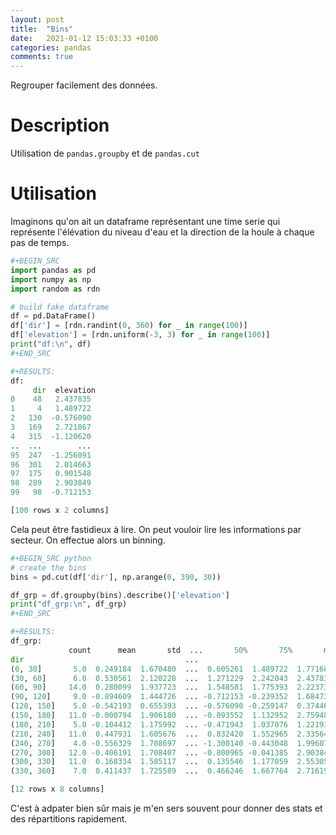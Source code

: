 ```yaml
---
layout: post
title:  "Bins"
date:   2021-01-12 15:03:33 +0100
categories: pandas
comments: true
---
```


Regrouper facilement des données.

<!--more-->

# Description

Utilisation de ```pandas.groupby``` et de ```pandas.cut```

<!--more-->

# Utilisation

Imaginons qu'on ait un dataframe représentant une time serie qui représente l'élévation du niveau d'eau et la direction de la houle à chaque pas de temps.

```python
#+BEGIN_SRC
import pandas as pd
import numpy as np
import random as rdn

# build fake dataframe
df = pd.DataFrame()
df['dir'] = [rdn.randint(0, 360) for _ in range(100)]
df['elevation'] = [rdn.uniform(-3, 3) for _ in range(100)]
print("df:\n", df)
#+END_SRC

#+RESULTS:
df:
     dir  elevation
0    48   2.437835
1     4   1.489722
2   130  -0.576090
3   169   2.721867
4   315  -1.120620
..  ...        ...
95  247  -1.256091
96  301   2.014663
97  175   0.901548
98  289   2.903849
99   98  -0.712153

[100 rows x 2 columns]
```

Cela peut être fastidieux à lire. On peut vouloir lire les informations par secteur. On effectue alors un binning. 

```python
#+BEGIN_SRC python
# create the bins
bins = pd.cut(df['dir'], np.arange(0, 390, 30))

df_grp = df.groupby(bins).describe()['elevation']
print("df_grp:\n", df_grp)
#+END_SRC

#+RESULTS:
df_grp:
             count      mean       std  ...       50%       75%       max
dir                                    ...                              
(0, 30]       5.0  0.249184  1.670480  ...  0.605261  1.489722  1.771682
(30, 60]      6.0  0.530561  2.120228  ...  1.271229  2.242043  2.437835
(60, 90]     14.0  0.280099  1.937723  ...  1.548581  1.775393  2.223731
(90, 120]     9.0 -0.894609  1.444726  ... -0.712153 -0.239352  1.684734
(120, 150]    5.0 -0.542193  0.655393  ... -0.576090 -0.259147  0.374463
(150, 180]   11.0 -0.000794  1.906180  ... -0.093552  1.132952  2.759483
(180, 210]    5.0 -0.104412  1.175992  ... -0.471943  1.037076  1.221931
(210, 240]   11.0  0.447931  1.605676  ...  0.832420  1.552965  2.335645
(240, 270]    4.0 -0.556329  1.708697  ... -1.300140 -0.443048  1.996078
(270, 300]   12.0 -0.406191  1.708407  ... -0.800965 -0.041385  2.903849
(300, 330]   11.0  0.168334  1.585117  ...  0.135546  1.177059  2.553054
(330, 360]    7.0  0.411437  1.725589  ...  0.466246  1.667764  2.716199

[12 rows x 8 columns]

```

C'est à adpater bien sûr mais je m'en sers souvent pour donner des stats et des répartitions rapidement. 